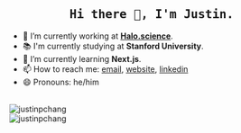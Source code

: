 <h2 align="center"><samp>Hi there 👋, I'm Justin.</samp></h2>

- 🔭 I’m currently working at **<a href="halo.science">Halo.science</a>**.
- 📚 I'm currently studying at **Stanford University**.
- 🌱 I’m currently learning **Next.js**.
- 📫 How to reach me: [email](mailto:justin.p.chang@gmail.com), [website](http://justinpchang.com), [linkedin](https://www.linkedin.com/in/justin-chang-306735b2/)
- 😄 Pronouns: he/him

<br />
<img align="center" src="https://github-readme-stats.vercel.app/api?username=justinpchang&show_icons=true&count_private=true" alt="justinpchang" />
<br />  
<img align="left" src="https://github-readme-stats.vercel.app/api/top-langs/?username=justinpchang&layout=compact&hide=html" alt="justinpchang" />
<br />
<br />
<!-- <img align="left" src="https://github-readme-stats.vercel.app/api/wakatime?username=justinpchang" alt="justinpchang" /> -->
